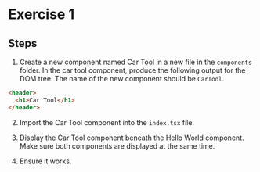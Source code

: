 # Exercise 1

## Steps

1. Create a new component named Car Tool in a new file in the `components` folder. In the car tool component, produce the following output for the DOM tree. The name of the new component should be `CarTool`.

```html
<header>
  <h1>Car Tool</h1>
</header>
```

2. Import the Car Tool component into the `index.tsx` file.

3. Display the Car Tool component beneath the Hello World component. Make sure both components are displayed at the same time.

4. Ensure it works.
